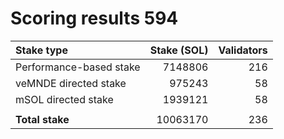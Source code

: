 # Scoring results 594

| Stake type              | Stake (SOL)    | Validators     |
|:------------------------|---------------:|---------------:|
| Performance-based stake | 7148806        | 216            |
| veMNDE directed stake   | 975243         | 58             |
| mSOL directed stake     | 1939121        | 58             |
|                         |                |                |
| **Total stake**         | 10063170       | 236            |
